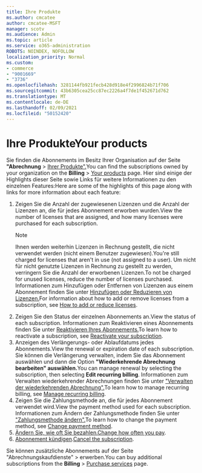 ```yaml
---
title: Ihre Produkte
ms.author: cmcatee
author: cmcatee-MSFT
manager: scotv
ms.audience: Admin
ms.topic: article
ms.service: o365-administration
ROBOTS: NOINDEX, NOFOLLOW
localization_priority: Normal
ms.custom:
- commerce
- "9001669"
- "3736"
ms.openlocfilehash: 3281144fb921fecb428d918e4f2996824b71f706
ms.sourcegitcommit: 43b6305cea25cc87ec2226a4f7de1f452671d762
ms.translationtype: MT
ms.contentlocale: de-DE
ms.lasthandoff: 02/09/2021
ms.locfileid: "50152420"
---
```

# <a name="your-products"></a><span data-ttu-id="1501d-102">Ihre Produkte</span><span class="sxs-lookup"><span data-stu-id="1501d-102">Your products</span></span>

<span data-ttu-id="1501d-103">Sie finden die Abonnements im Besitz Ihrer Organisation auf der Seite **"Abrechnung**  >  [Ihrer Produkte".](https://go.microsoft.com/fwlink/p/?linkid=842054)</span><span class="sxs-lookup"><span data-stu-id="1501d-103">You can find the subscriptions owned by your organization on the **Billing** > [Your products](https://go.microsoft.com/fwlink/p/?linkid=842054) page.</span></span> <span data-ttu-id="1501d-104">Hier sind einige der Highlights dieser Seite sowie Links für weitere Informationen zu den einzelnen Features:</span><span class="sxs-lookup"><span data-stu-id="1501d-104">Here are some of the highlights of this page along with links for more information about each feature:</span></span>

1. <span data-ttu-id="1501d-105">Zeigen Sie die Anzahl der zugewiesenen Lizenzen und die Anzahl der Lizenzen an, die für jedes Abonnement erworben wurden.</span><span class="sxs-lookup"><span data-stu-id="1501d-105">View the number of licenses that are assigned, and how many licenses were purchased for each subscription.</span></span>
    > [!NOTE]
    > <span data-ttu-id="1501d-106">Ihnen werden weiterhin Lizenzen in Rechnung gestellt, die nicht verwendet werden (nicht einem Benutzer zugewiesen).</span><span class="sxs-lookup"><span data-stu-id="1501d-106">You're still charged for licenses that aren't in use (not assigned to a user).</span></span> <span data-ttu-id="1501d-107">Um nicht für nicht genutzte Lizenzen in Rechnung zu gestellt zu werden, verringern Sie die Anzahl der erworbenen Lizenzen.</span><span class="sxs-lookup"><span data-stu-id="1501d-107">To not be charged for unused licenses, reduce the number of licenses purchased.</span></span> <span data-ttu-id="1501d-108">Informationen zum Hinzufügen oder Entfernen von Lizenzen aus einem Abonnement finden Sie unter [Hinzufügen oder Reduzieren von Lizenzen.](https://docs.microsoft.com/alchemyinsights/how-to-add-or-reduce-licenses)</span><span class="sxs-lookup"><span data-stu-id="1501d-108">For information about how to add or remove licenses from a subscription, see [How to add or reduce licenses](https://docs.microsoft.com/alchemyinsights/how-to-add-or-reduce-licenses).</span></span>
2. <span data-ttu-id="1501d-109">Zeigen Sie den Status der einzelnen Abonnements an.</span><span class="sxs-lookup"><span data-stu-id="1501d-109">View the status of each subscription.</span></span> <span data-ttu-id="1501d-110">Informationen zum Reaktivieren eines Abonnements finden Sie unter [Reaktivieren Ihres Abonnements.](reactivate-your-subscription.md)</span><span class="sxs-lookup"><span data-stu-id="1501d-110">To learn how to reactivate a subscription, see [Reactivate your subscription](reactivate-your-subscription.md).</span></span>
3. <span data-ttu-id="1501d-111">Anzeigen des Verlängerungs- oder Ablaufdatums jedes Abonnements.</span><span class="sxs-lookup"><span data-stu-id="1501d-111">View the renewal or expiration date of each subscription.</span></span> <span data-ttu-id="1501d-112">Sie können die Verlängerung verwalten, indem Sie das Abonnement auswählen und dann die Option **"Wiederkehrende Abrechnung bearbeiten" auswählen.**</span><span class="sxs-lookup"><span data-stu-id="1501d-112">You can manage renewal by selecting the subscription, then selecting **Edit recurring billing**.</span></span> <span data-ttu-id="1501d-113">Informationen zum Verwalten wiederkehrender Abrechnungen finden Sie unter ["Verwalten der wiederkehrenden Abrechnung".](manage-auto-renewal.md)</span><span class="sxs-lookup"><span data-stu-id="1501d-113">To learn how to manage recurring billing, see [Manage recurring billing](manage-auto-renewal.md).</span></span>
4. <span data-ttu-id="1501d-114">Zeigen Sie die Zahlungsmethode an, die für jedes Abonnement verwendet wird.</span><span class="sxs-lookup"><span data-stu-id="1501d-114">View the payment method used for each subscription.</span></span> <span data-ttu-id="1501d-115">Informationen zum Ändern der Zahlungsmethode finden Sie unter ["Zahlungsmethode ändern".](change-payment-method.md)</span><span class="sxs-lookup"><span data-stu-id="1501d-115">To learn how to change the payment method, see [Change payment method](change-payment-method.md).</span></span>
5. <span data-ttu-id="1501d-116">[Ändern Sie, wie oft Sie bezahlen.](change-how-often-you-pay.md)</span><span class="sxs-lookup"><span data-stu-id="1501d-116">[Change how often you pay](change-how-often-you-pay.md).</span></span>
6. <span data-ttu-id="1501d-117">[Abonnement kündigen](https://go.microsoft.com/fwlink/?linkid=2119113).</span><span class="sxs-lookup"><span data-stu-id="1501d-117">[Cancel the subscription](https://go.microsoft.com/fwlink/?linkid=2119113).</span></span>

<span data-ttu-id="1501d-118">Sie können zusätzliche Abonnements auf der Seite "Abrechnungskaufdienste"  >  [](https://go.microsoft.com/fwlink/p/?linkid=868433) erwerben.</span><span class="sxs-lookup"><span data-stu-id="1501d-118">You can buy additional subscriptions from the **Billing** > [Purchase services](https://go.microsoft.com/fwlink/p/?linkid=868433) page.</span></span>